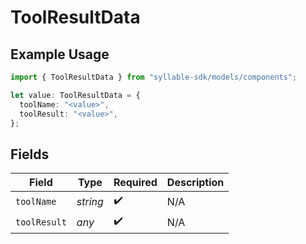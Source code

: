 # ToolResultData

## Example Usage

```typescript
import { ToolResultData } from "syllable-sdk/models/components";

let value: ToolResultData = {
  toolName: "<value>",
  toolResult: "<value>",
};
```

## Fields

| Field              | Type               | Required           | Description        |
| ------------------ | ------------------ | ------------------ | ------------------ |
| `toolName`         | *string*           | :heavy_check_mark: | N/A                |
| `toolResult`       | *any*              | :heavy_check_mark: | N/A                |